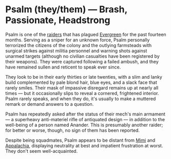 # Psalm (they/them) — Brash, Passionate, Headstrong

Psalm is one of the [raiders](../../factions/huc.md) that has plagued [Evergreen](../../places/evergreen.md) for the past fourteen months. Serving as a sniper for an unknown force, Psalm personally terrorized the citizens of the colony and the outlying farmsteads with surgical strikes against militia personnel and warning shots against unarmed targets (although no civilian casualties have been registered by their weapons). They were captured following a failed ambush, and they have remained sullen and reticent to speak ever since.

They look to be in their early thirties or late twenties, with a slim and lanky build complemented by pale blond hair, blue eyes, and a slack face that rarely smiles. Their mask of impassive disregard remains up at nearly all times — but it occasionally slips to reveal a cornered, frightened interior. Psalm rarely speaks, and when they do, it's usually to make a muttered remark or demand answers to a question.

Psalm has repeatedly asked after the status of their mech's main armament — a superheavy anti-materiel rifle of antiquated design — in addition to the well-being of a person named Anander. This is presumably another raider; for better or worse, though, no sign of them has been reported.

Despite being squadmates, Psalm appears to be distant from [Mimi](mimi.md) and [Appalachia](appalachia.md), displaying neutrality at best and impatient frustration at worst. They don't seem well-acquainted.
